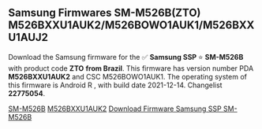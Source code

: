 <h2>Samsung Firmwares SM-M526B(ZTO) M526BXXU1AUK2/M526BOWO1AUK1/M526BXXU1AUJ2</h2>
Download the Samsung firmware for the ✅ <strong>Samsung SSP </strong> ⭐ <strong>SM-M526B</strong> with product code <strong>ZTO</strong> <strong> from Brazil</strong>. This firmware has version number PDA <strong>M526BXXU1AUK2</strong> and CSC M526BOWO1AUK1. The operating system of this firmware is Android R , with build date 2021-12-14. Changelist <strong>22775054</strong>.


[SM-M526B](https://samfirm.shop/samsung/model/SM-M526B)
[M526BXXU1AUK2](https://samfirm.shop/samsung/pda/M526BXXU1AUK2)
[Download Firmware Samsung SSP SM-M526B](https://samfirm.shop/samsung/firmware/482005)
